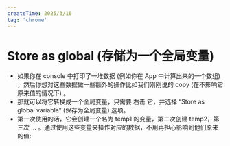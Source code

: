 ```yaml
---
createTime: 2025/3/16
tag: 'chrome'
---
```

# Store as global (存储为一个全局变量)

* 如果你在 console 中打印了一堆数据 (例如你在 App 中计算出来的一个数组) ，然后你想对这些数据做一些额外的操作比如我们刚刚说的 copy (在不影响它原来值的情况下) 。
* 那就可以将它转换成一个全局变量，只需要 右击 它，并选择 “Store as global variable” (保存为全局变量) 选项。
* 第一次使用的话，它会创建一个名为 temp1 的变量，第二次创建 temp2，第三次 ... 。通过使用这些变量来操作对应的数据，不用再担心影响到他们原来的值:
